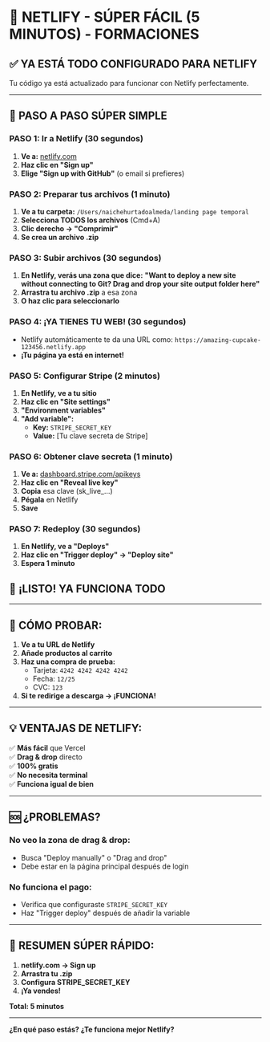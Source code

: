 # 🚀 NETLIFY - SÚPER FÁCIL (5 MINUTOS) - FORMACIONES

## ✅ **YA ESTÁ TODO CONFIGURADO PARA NETLIFY**

Tu código ya está actualizado para funcionar con Netlify perfectamente.

---

## 🎯 **PASO A PASO SÚPER SIMPLE**

### **PASO 1: Ir a Netlify (30 segundos)**
1. **Ve a:** [netlify.com](https://netlify.com)
2. **Haz clic en "Sign up"**
3. **Elige "Sign up with GitHub"** (o email si prefieres)

### **PASO 2: Preparar tus archivos (1 minuto)**
1. **Ve a tu carpeta:** `/Users/naichehurtadoalmeda/landing page temporal`
2. **Selecciona TODOS los archivos** (Cmd+A)
3. **Clic derecho → "Comprimir"** 
4. **Se crea un archivo .zip**

### **PASO 3: Subir archivos (30 segundos)**
1. **En Netlify, verás una zona que dice:**
   **"Want to deploy a new site without connecting to Git? Drag and drop your site output folder here"**
2. **Arrastra tu archivo .zip** a esa zona
3. **O haz clic para seleccionarlo**

### **PASO 4: ¡YA TIENES TU WEB! (30 segundos)**
- Netlify automáticamente te da una URL como: `https://amazing-cupcake-123456.netlify.app`
- **¡Tu página ya está en internet!**

### **PASO 5: Configurar Stripe (2 minutos)**
1. **En Netlify, ve a tu sitio**
2. **Haz clic en "Site settings"**
3. **"Environment variables"**
4. **"Add variable":**
   - **Key:** `STRIPE_SECRET_KEY`
   - **Value:** [Tu clave secreta de Stripe]

### **PASO 6: Obtener clave secreta (1 minuto)**
1. **Ve a:** [dashboard.stripe.com/apikeys](https://dashboard.stripe.com/apikeys)
2. **Haz clic en "Reveal live key"**
3. **Copia** esa clave (sk_live_...)
4. **Pégala** en Netlify
5. **Save**

### **PASO 7: Redeploy (30 segundos)**
1. **En Netlify, ve a "Deploys"**
2. **Haz clic en "Trigger deploy" → "Deploy site"**
3. **Espera 1 minuto**

## 🎉 **¡LISTO! YA FUNCIONA TODO**

---

## 🧪 **CÓMO PROBAR:**

1. **Ve a tu URL de Netlify**
2. **Añade productos al carrito**
3. **Haz una compra de prueba:**
   - Tarjeta: `4242 4242 4242 4242`
   - Fecha: `12/25`
   - CVC: `123`
4. **Si te redirige a descarga → ¡FUNCIONA!**

---

## 💡 **VENTAJAS DE NETLIFY:**

✅ **Más fácil** que Vercel  
✅ **Drag & drop** directo  
✅ **100% gratis**  
✅ **No necesita terminal**  
✅ **Funciona igual de bien**  

---

## 🆘 **¿PROBLEMAS?**

### **No veo la zona de drag & drop:**
- Busca "Deploy manually" o "Drag and drop"
- Debe estar en la página principal después de login

### **No funciona el pago:**
- Verifica que configuraste `STRIPE_SECRET_KEY`
- Haz "Trigger deploy" después de añadir la variable

---

## 🎯 **RESUMEN SÚPER RÁPIDO:**

1. **netlify.com → Sign up**
2. **Arrastra tu .zip**
3. **Configura STRIPE_SECRET_KEY**
4. **¡Ya vendes!**

**Total: 5 minutos**

---

**¿En qué paso estás? ¿Te funciona mejor Netlify?** 